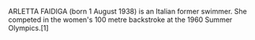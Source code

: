 ARLETTA FAIDIGA (born 1 August 1938) is an Italian former swimmer. She competed in the women's 100 metre backstroke at the 1960 Summer Olympics.[1]
